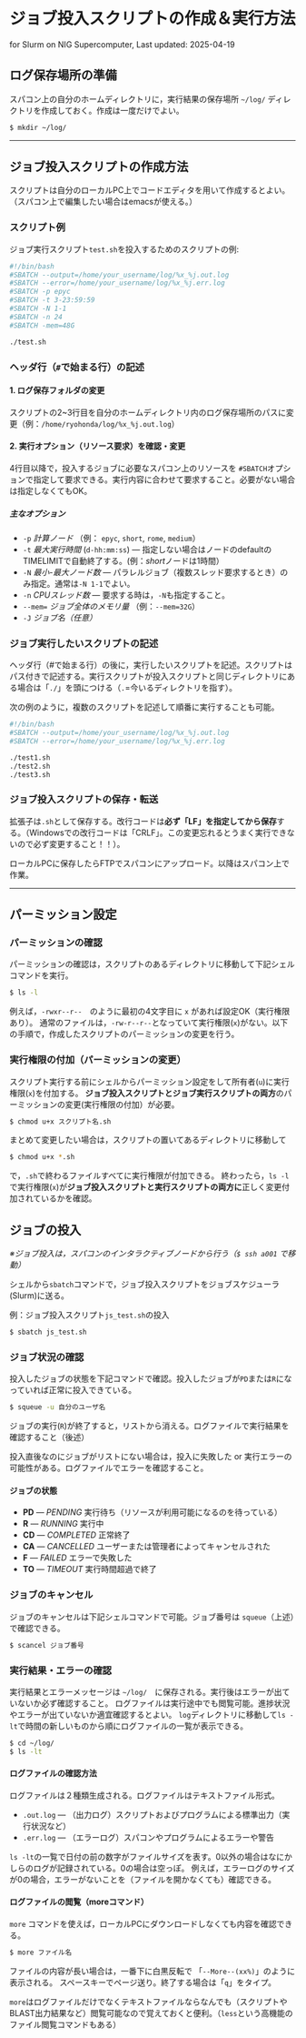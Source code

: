# ジョブ投入スクリプトの作成＆実行方法 
for Slurm on NIG Supercomputer, Last updated: 2025-04-19

## ログ保存場所の準備
スパコン上の自分のホームディレクトリに，実行結果の保存場所 `~/log/` ディレクトリを作成しておく。作成は一度だけでよい。
```bash
$ mkdir ~/log/
```
---

## ジョブ投入スクリプトの作成方法
スクリプトは自分のローカルPC上でコードエディタを用いて作成するとよい。（スパコン上で編集したい場合はemacsが使える。）
### スクリプト例
ジョブ実行スクリプト`test.sh`を投入するためのスクリプトの例:
```bash
#!/bin/bash
#SBATCH --output=/home/your_username/log/%x_%j.out.log
#SBATCH --error=/home/your_username/log/%x_%j.err.log
#SBATCH -p epyc
#SBATCH -t 3-23:59:59
#SBATCH -N 1-1 
#SBATCH -n 24
#SBATCH -mem=48G

./test.sh
```

### ヘッダ行（`#`で始まる行）の記述
#### 1. ログ保存フォルダの変更
スクリプトの2~3行目を自分のホームディレクトリ内のログ保存場所のパスに変更（例：`/home/ryohonda/log/%x_%j.out.log`）
#### 2. 実行オプション（リソース要求）を確認・変更
4行目以降で，投入するジョブに必要なスパコン上のリソースを `#SBATCH`オプションで指定して要求できる。実行内容に合わせて要求すること。必要がない場合は指定しなくてもOK。
##### 主なオプション
- `-p` *計算ノード* （例： `epyc`, `short`, `rome`, `medium`）
- `-t` *最大実行時間* (`d-hh:mm:ss`) — 指定しない場合はノードのdefaultのTIMELIMITで自動終了する。(例：*short*ノードは1時間）
- `-N` *最小-最大ノード数* — パラレルジョブ（複数スレッド要求するとき）のみ指定。通常は`-N 1-1`でよい。
- `-n` *CPUスレッド数* — 要求する時は，`-N`も指定すること。
- `--mem=` *ジョブ全体のメモリ量* （例：`--mem=32G`）
- `-J` *ジョブ名（任意）*

### ジョブ実行したいスクリプトの記述
ヘッダ行（#で始まる行）の後に，実行したいスクリプトを記述。スクリプトはパス付きで記述する。実行スクリプトが投入スクリプトと同じディレクトリにある場合は「`./`」を頭につける（`.`=今いるディレクトリを指す）。

次の例のように，複数のスクリプトを記述して順番に実行することも可能。
```bash
#!/bin/bash
#SBATCH --output=/home/your_username/log/%x_%j.out.log
#SBATCH --error=/home/your_username/log/%x_%j.err.log

./test1.sh
./test2.sh
./test3.sh
```
### ジョブ投入スクリプトの保存・転送
拡張子は`.sh`として保存する。改行コードは**必ず「LF」を指定してから保存**する。（Windowsでの改行コードは「CRLF」。この変更忘れるとうまく実行できないので必ず変更すること！！）。

ローカルPCに保存したらFTPでスパコンにアップロード。以降はスパコン上で作業。

---

## パーミッション設定 
### パーミッションの確認
パーミッションの確認は，スクリプトのあるディレクトリに移動して下記シェルコマンドを実行。
```bash
$ ls -l
```
例えば，`-rwxr--r--`　のように最初の4文字目に `x` があれば設定OK（実行権限あり）。
通常のファイルは，`-rw-r--r--`となっていて実行権限(`x`)がない。以下の手順で，作成したスクリプトのパーミッションの変更を行う。

### 実行権限の付加（パーミッションの変更）
スクリプト実行する前にシェルからパーミッション設定をして所有者(`u`)に実行権限(`x`)を付加する。
**ジョブ投入スクリプトとジョブ実行スクリプトの両方**のパーミッションの変更(実行権限の付加）が必要。
```bash
$ chmod u+x スクリプト名.sh
```
まとめて変更したい場合は，スクリプトの置いてあるディレクトリに移動して
```bash
$ chmod u+x *.sh
```
で，`.sh`で終わるファイルすべてに実行権限が付加できる。
終わったら，`ls -l`で実行権限(`x`)が**ジョブ投入スクリプトと実行スクリプトの両方に**正しく変更付加されているかを確認。

## ジョブの投入
*※ジョブ投入は，スパコンのインタラクティブノードから行う（`$ ssh a001` で移動）*

シェルから`sbatch`コマンドで，ジョブ投入スクリプトをジョブスケジューラ(Slurm)に送る。

例：ジョブ投入スクリプト`js_test.sh`の投入
```bash
$ sbatch js_test.sh
```
### ジョブ状況の確認 
投入したジョブの状態を下記コマンドで確認。投入したジョブが`PD`または`R`になっていれば正常に投入できている。
```bash
$ squeue -u 自分のユーザ名
```
ジョブの実行(`R`)が終了すると，リストから消える。ログファイルで実行結果を確認すること（後述）

投入直後なのにジョブがリストにない場合は，投入に失敗した or 実行エラーの可能性がある。ログファイルでエラーを確認すること。

#### ジョブの状態 ####
- **PD** — *PENDING*	実行待ち（リソースが利用可能になるのを待っている）
- **R** — *RUNNING*	実行中
- **CD** — *COMPLETED*	正常終了
- **CA** — *CANCELLED*	ユーザーまたは管理者によってキャンセルされた
- **F** — *FAILED*	エラーで失敗した
- **TO** — *TIMEOUT*	実行時間超過で終了

### ジョブのキャンセル
ジョブのキャンセルは下記シェルコマンドで可能。ジョブ番号は `squeue`（上述）で確認できる。
```bash
$ scancel ジョブ番号
```
### 実行結果・エラーの確認 
実行結果とエラーメッセージは `~/log/`　に保存される。実行後はエラーが出ていないか必ず確認すること。
ログファイルは実行途中でも閲覧可能。進捗状況やエラーが出ていないか適宜確認するとよい。
`log`ディレクトリに移動して`ls -lt`で時間の新しいものから順にログファイルの一覧が表示できる。
```bash
$ cd ~/log/
$ ls -lt
```
#### ログファイルの確認方法
ログファイルは２種類生成される。ログファイルはテキストファイル形式。
- `.out.log` — （出力ログ）スクリプトおよびプログラムによる標準出力（実行状況など）
- `.err.log` — （エラーログ）スパコンやプログラムによるエラーや警告

`ls -lt`の一覧で日付の前の数字がファイルサイズを表す。0以外の場合はなにかしらのログが記録されている。0の場合は空っぽ。
例えば，エラーログのサイズが0の場合，エラーがないことを（ファイルを開かなくても）確認できる。

#### ログファイルの閲覧（moreコマンド）
`more` コマンドを使えば，ローカルPCにダウンロードしなくても内容を確認できる。
```bash
$ more ファイル名
```
ファイルの内容が長い場合は，一番下に白黒反転で 「`--More--(xx%)`」のように表示される。
スペースキーでページ送り。終了する場合は「`q`」をタイプ。

`more`はログファイルだけでなくテキストファイルならなんでも（スクリプトやBLAST出力結果など）閲覧可能なので覚えておくと便利。（`less`という高機能のファイル閲覧コマンドもある）

